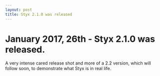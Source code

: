 ```yaml
---
layout: post
title: Styx 2.1.0 was released
---
```


# January 2017, 26th - Styx 2.1.0 was released.

A very intense cared release shot and more of a 2.2 version, which will follow soon, to demonstrate what Styx is in real life.